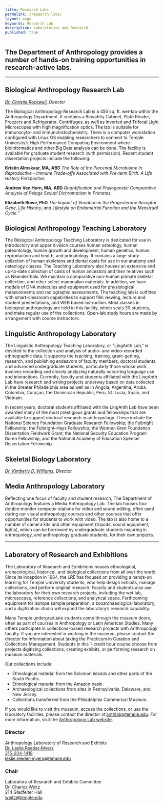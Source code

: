 ```yaml
---
title: Research Labs
permalink: /research-labs/
layout: page
keywords: Research Lab
description: Laboratories and Research.
published: true
---
```

##  The Department of Anthropology provides a number of hands-on training opportunities in research-active labs.
---
## Biological Anthropology Research Lab

_[Dr. Christie Rockwell](mailto:christie.rockwell@temple.edu), Director_

The Biological Anthropology Research Lab is a 450 sq. ft. wet-lab within the Anthropology Department. It contains a Biosafety Cabinet, Plate Reader, Freezers and Refrigerator, Centrifuges, as well as Inverted and Trifocal Light Microscopes with high magnification optics. The lab is suitable for immunocyto- and immunohistochemistry. There is a computer workstation configured with Linux OS enabling researchers to connect to Temple University’s High Performance Computing Environment where bioinformatics and other Big Data analysis can be done. The facility is available for graduate student research (with permission). Recent student dissertation projects include the following:
 
**Kristin Almskaar, MA, ABD**
_The Role of the Placental Microbiome in Reproductive - Immune Trade-offs Associated with Pre-term Birth: A Life History Perspective._
 
**Andrew Van Horn, MA, ABD**
_Quantification and Phylogenetic Comparative Analysis of Pelage Sexual Dichromatism in Primates._
 
**Elizabeth Rowe, PhD**
_The Impact of Variation in the Progesterone Receptor Gene, Life History, and Lifestyle on Endometrial Function and the Menstrual Cycle.”_

## Biological Anthropology Teaching Laboratory

The Biological Anthropology Teaching Laboratory is dedicated for use in introductory and upper division courses human osteology, human paleontology, human growth and development, human genetics, human reproduction and health, and primatology. It contains a large study collection of human skeletons and dental casts for use in our anatomy and osteology classes. The Teaching Laboratory also houses an extensive and up-to-date collection of casts of human ancestors and their relatives such as Neanderthals. We maintain a comparative non-human primate skeletal collection, and other select mammalian materials. In addition, we have models of DNA molecules and equipment used for physiological measurements and radiographic assessments. The teaching lab is outfitted with smart-classroom capabilities to support film viewing, lecture and student presentations, and WEB based instruction. Most classes in biological anthropology are held in this facility, which seats 30 students, and make regular use of the collections. Open-lab study hours are made by arrangement with course instructors.

## Linguistic Anthropology Laboratory

The Linguistic Anthropology Teaching Laboratory, or "LingAnth Lab," is devoted to the collection and analysis of audio- and video-recorded ethnographic data.  It supports the teaching, training, grant-getting, research, and publishing endeavors of faculty members, doctoral students, and advanced undergraduate students, particularly those whose work involves recording and closely analyzing naturally occurring language use and interactions.  Currently, faculty and students affiliated with the LingAnth Lab have research and writing projects underway based on data collected in the Greater Philadelphia area as well as in Angola, Argentina, Aruba, Colombia, Curaçao, the Dominican Republic, Peru, St. Lucia, Spain, and Vietnam.

In recent years, doctoral students affiliated with the LingAnth Lab have been awarded many of the most prestigious grants and fellowships that are available to support doctoral research in anthropology.  These include the National Science Foundation Graduate Research Fellowship; the Fulbright Fellowship; the Fulbright–Hays Fellowship; the Wenner-Gren Foundation Dissertation Fieldwork Grant; the National Security Education Program Boren Fellowship; and the National Academy of Education Spencer Dissertation Fellowship.

## Skeletal Biology Laboratory

_[Dr. Kimberly D. Williams](mailto:kimberwilliams@temple.edu), Director_

## Media Anthropology Laboratory

Reflecting one focus of faculty and student research, The Department of Anthropology features a Media Anthropology Lab. The lab houses four double-monitor computer stations for video and sound editing, often used during our visual anthropology courses and other courses that offer opportunities for students to work with video. The lab is also home to a number of camera kits and other equipment (tripods, sound equipment, lights), which can be borrowed by undergraduate students majoring in anthropology, and anthropology graduate students, for their own projects.

---

## Laboratory of Research and Exhibitions

The Laboratory of Research and Exhibitions houses ethnological, archaeological, historical, and biological collections from all over the world. Since its inception in 1964, the LRE has focused on providing a hands-on learning for Temple University students, who help design exhibits, manage collections, and perform original research. Faculty and students also use the laboratory for their own research projects, including the wet lab, microscopes, reference collections, and analytical space. Forthcoming equipment for isotope sample preparation, a zooarchaeological laboratory, and a digitization studio will expand the laboratory’s research capability.

Many Temple undergraduate students come through the museum doors, often as part of courses in Anthropology or Latin American Studies. Many others participate in collections-based research projects with Anthropology faculty. If you are interested in working in the museum, please contact the director for information about taking the Practicum in Curation and Collections Management. Students in this 1-credit hour course choose from projects digitizing collections, creating exhibits, or performing research on museum materials.

Our collections include:

- Ethnological material from the Solomon Islands and other parts of the South Pacific.
- Ethnological material from the Amazon basin.
- Archaeological collections from sites in Pennsylvania, Delaware, and New Jersey.
- Collections transferred from the Philadelphia Commercial Museum.

If you would like to visit the museum, access the collections, or use the laboratory facilities, please contact the director at [anthlab@temple.edu](mailto:anthlab@temple.edu). For more information, visit the [Anthropology Lab website](http://gamma.library.temple.edu/anthropologylab/). 

### Director
Anthropology Laboratory of Research and Exhibits<br>
[Dr. Leslie Reeder-Myers](https://liberalarts.temple.edu/academics/faculty/reeder-myers-leslie)<br>
[215-204-1418](tel:2152041418)<br>
[leslie.reeder-myers@temple.edu](mailto:leslie.reeder-myers@temple.edu)

### Chair
Laboratory of Research and Exhibits Committee<br>
[Dr. Charles Weitz](https://liberalarts.temple.edu/academics/faculty/weitz-charles)<br>
214 Gladfelter Hall<br>
[weitz@temple.edu](mailto:weitz@temple.edu)
